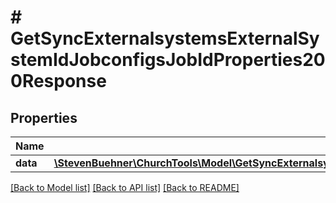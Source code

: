 # # GetSyncExternalsystemsExternalSystemIdJobconfigsJobIdProperties200Response

## Properties

Name | Type | Description | Notes
------------ | ------------- | ------------- | -------------
**data** | [**\StevenBuehner\ChurchTools\Model\GetSyncExternalsystemsExternalSystemIdJobconfigsJobIdProperties200ResponseData**](GetSyncExternalsystemsExternalSystemIdJobconfigsJobIdProperties200ResponseData.md) |  |

[[Back to Model list]](../../README.md#models) [[Back to API list]](../../README.md#endpoints) [[Back to README]](../../README.md)
